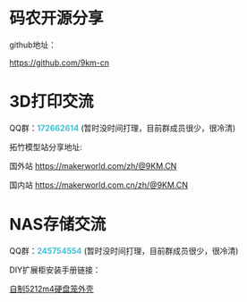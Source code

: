 
# 码农开源分享

github地址：

<https://github.com/9km-cn>

# 3D打印交流

QQ群：<b style="color:#3ec1d3">172662614</b>   (暂时没时间打理，目前群成员很少，很冷清)

拓竹模型站分享地址:

国外站 <https://makerworld.com/zh/@9KM.CN>

国内站 <https://makerworld.com.cn/zh/@9KM.CN>

# NAS存储交流

QQ群：<b style="color:#3ec1d3">245754554</b>   (暂时没时间打理，目前群成员很少，很冷清)

DIY扩展柜安装手册链接：

[自制5212m4硬盘笼外壳](https://github.com/9km-cn/diy_docs/releases/download/0.1/5212m4_diy_case_setup.pdf)


